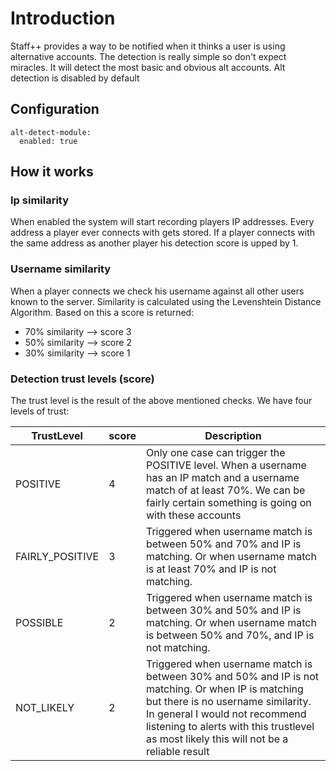 # Introduction
Staff++ provides a way to be notified when it thinks a user is using alternative accounts.
The detection is really simple so don't expect miracles. It will detect the most basic and obvious alt accounts.
Alt detection is disabled by default

## Configuration
```
alt-detect-module:
  enabled: true
```

## How it works

### Ip similarity
When enabled the system will start recording players IP addresses. Every address a player ever connects with gets stored.
If a player connects with the same address as another player his detection score is upped by 1.

### Username similarity
When a player connects we check his username against all other users known to the server.
Similarity is calculated using the Levenshtein Distance Algorithm.
Based on this a score is returned:

- 70% similarity --> score 3
- 50% similarity --> score 2
- 30% similarity --> score 1

### Detection trust levels (score)
The trust level is the result of the above mentioned checks.
We have four levels of trust:

| TrustLevel | score | Description |
|---|---|---|
|POSITIVE|4|Only one case can trigger the POSITIVE level. When a username has an IP match and a username match of at least 70%. We can be fairly certain something is going on with these accounts|
|FAIRLY_POSITIVE|3|Triggered when username match is between 50% and 70% and IP is matching. Or when username match is at least 70% and IP is not matching.|
|POSSIBLE|2|Triggered when username match is between 30% and 50% and IP is matching. Or when username match is between 50% and 70%, and IP is not matching.|
|NOT_LIKELY|2|Triggered when username match is between 30% and 50% and IP is not matching. Or when IP is matching but there is no username similarity. In general I would not recommend listening to alerts with this trustlevel as most likely this will not be a reliable result|